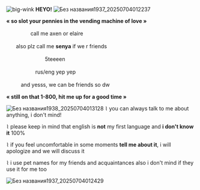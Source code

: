 ![big-wink](https://github.com/user-attachments/assets/c77427af-e9ee-44cd-83f3-63b9fffbdda9) **HEYO!**
![Без названия1937_20250704012237](https://github.com/user-attachments/assets/ea7678ff-0323-4410-a7c9-4ba97a1e0479)


**« so slot your pennies in the vending machine of love »**

ㅤㅤㅤㅤㅤcall me axen or elaire 

ㅤㅤalso plz call me **senya** if we r friends 

ㅤㅤㅤㅤㅤㅤㅤㅤ5teeeen

ㅤㅤㅤㅤㅤㅤrus/eng yep yep

ㅤㅤㅤand yesss, we can be friends so dw 

**« still on that 1-800, hit me up for a good time »**

![Без названия1938_20250704013128](https://github.com/user-attachments/assets/3a4ca567-8feb-4b08-9eab-1a8485fdf3cd)
⌇ you can always talk to me about anything, i don't mind!

⌇ please keep in mind that english is **not** my first language and **i don't know it** 100%

⌇ if you feel uncomfortable in some moments **tell me about it**, i will apologize and we will discuss it

⌇ i use pet names for my friends and acquaintances also i don't mind if they use it for me too

![Без названия1937_20250704012429](https://github.com/user-attachments/assets/f4b7f02e-f41c-4963-9bab-0b1d65fc654d)





